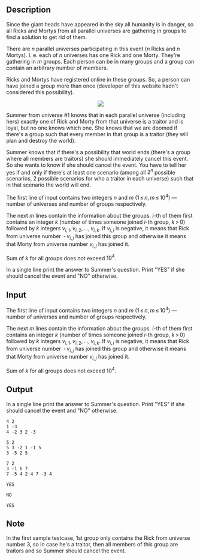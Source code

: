 ## Description

<div><p>Since the giant heads have appeared in the sky all humanity is in danger, so <span class="tex-font-style-bf">all</span> Ricks and Mortys from all parallel universes are gathering in groups to find a solution to get rid of them. </p><p>There are <span class="tex-span"><i>n</i></span> parallel universes participating in this event (<span class="tex-span"><i>n</i></span> Ricks and <span class="tex-span"><i>n</i></span> Mortys). I. e. each of <span class="tex-span"><i>n</i></span> universes has one Rick and one Morty. They're gathering in <span class="tex-span"><i>m</i></span> groups. Each person can be in many groups and a group can contain an arbitrary number of members.</p><p>Ricks and Mortys have registered online in these groups. So, a person can have joined a group more than once (developer of this website hadn't considered this possibility).</p><center> <img class="tex-graphics" src="file://xkdLTrGT.png" style="max-width: 100.0%;max-height: 100.0%;"> </center><p>Summer from universe #1 knows that in each parallel universe (including hers) exactly one of Rick and Morty from that universe is a traitor and is loyal, but no one knows which one. She knows that we are doomed if there's a group such that every member in that group is a traitor (they will plan and destroy the world). </p><p>Summer knows that if there's a possibility that world ends (there's a group where all members are traitors) she should immediately cancel this event. So she wants to know if she should cancel the event. You have to tell her yes if and only if there's at least one scenario (among all <span class="tex-span">2<sup class="upper-index"><i>n</i></sup></span> possible scenarios, <span class="tex-span">2</span> possible scenarios for who a traitor in each universe) such that in that scenario the world will end.</p></div><div class="input-specification"><p>The first line of input contains two integers <span class="tex-span"><i>n</i></span> and <span class="tex-span"><i>m</i></span> (<span class="tex-span">1 ≤ <i>n</i>, <i>m</i> ≤ 10<sup class="upper-index">4</sup></span>) — number of universes and number of groups respectively.</p><p>The next <span class="tex-span"><i>m</i></span> lines contain the information about the groups. <span class="tex-span"><i>i</i></span>-th of them first contains an integer <span class="tex-span"><i>k</i></span> (number of times someone joined <span class="tex-span"><i>i</i></span>-th group, <span class="tex-span"><i>k</i> &gt; 0</span>) followed by <span class="tex-span"><i>k</i></span> integers <span class="tex-span"><i>v</i><sub class="lower-index"><i>i</i>, 1</sub>, <i>v</i><sub class="lower-index"><i>i</i>, 2</sub>, ..., <i>v</i><sub class="lower-index"><i>i</i>, <i>k</i></sub></span>. If <span class="tex-span"><i>v</i><sub class="lower-index"><i>i</i>, <i>j</i></sub></span> is negative, it means that Rick from universe number <span class="tex-span"> - <i>v</i><sub class="lower-index"><i>i</i>, <i>j</i></sub></span> has joined this group and otherwise it means that Morty from universe number <span class="tex-span"><i>v</i><sub class="lower-index"><i>i</i>, <i>j</i></sub></span> has joined it.</p><p>Sum of <span class="tex-span"><i>k</i></span> for all groups does not exceed <span class="tex-span">10<sup class="upper-index">4</sup></span>.</p></div><div class="output-specification"><p>In a single line print the answer to Summer's question. Print "<span class="tex-font-style-tt">YES</span>" if she should cancel the event and "<span class="tex-font-style-tt">NO</span>" otherwise.</p></div>

## Input

<p>The first line of input contains two integers <span class="tex-span"><i>n</i></span> and <span class="tex-span"><i>m</i></span> (<span class="tex-span">1 ≤ <i>n</i>, <i>m</i> ≤ 10<sup class="upper-index">4</sup></span>) — number of universes and number of groups respectively.</p><p>The next <span class="tex-span"><i>m</i></span> lines contain the information about the groups. <span class="tex-span"><i>i</i></span>-th of them first contains an integer <span class="tex-span"><i>k</i></span> (number of times someone joined <span class="tex-span"><i>i</i></span>-th group, <span class="tex-span"><i>k</i> &gt; 0</span>) followed by <span class="tex-span"><i>k</i></span> integers <span class="tex-span"><i>v</i><sub class="lower-index"><i>i</i>, 1</sub>, <i>v</i><sub class="lower-index"><i>i</i>, 2</sub>, ..., <i>v</i><sub class="lower-index"><i>i</i>, <i>k</i></sub></span>. If <span class="tex-span"><i>v</i><sub class="lower-index"><i>i</i>, <i>j</i></sub></span> is negative, it means that Rick from universe number <span class="tex-span"> - <i>v</i><sub class="lower-index"><i>i</i>, <i>j</i></sub></span> has joined this group and otherwise it means that Morty from universe number <span class="tex-span"><i>v</i><sub class="lower-index"><i>i</i>, <i>j</i></sub></span> has joined it.</p><p>Sum of <span class="tex-span"><i>k</i></span> for all groups does not exceed <span class="tex-span">10<sup class="upper-index">4</sup></span>.</p>

## Output

<p>In a single line print the answer to Summer's question. Print "<span class="tex-font-style-tt">YES</span>" if she should cancel the event and "<span class="tex-font-style-tt">NO</span>" otherwise.</p>





```input1
4 2
1 -3
4 -2 3 2 -3

```




```input2
5 2
5 3 -2 1 -1 5
3 -5 2 5

```




```input3
7 2
3 -1 6 7
7 -5 4 2 4 7 -3 4

```




```output1
YES

```




```output2
NO

```




```output3
YES

```



## Note

<p>In the first sample testcase, <span class="tex-span">1</span>st group only contains the Rick from universe number <span class="tex-span">3</span>, so in case he's a traitor, then all members of this group are traitors and so Summer should cancel the event.</p>
